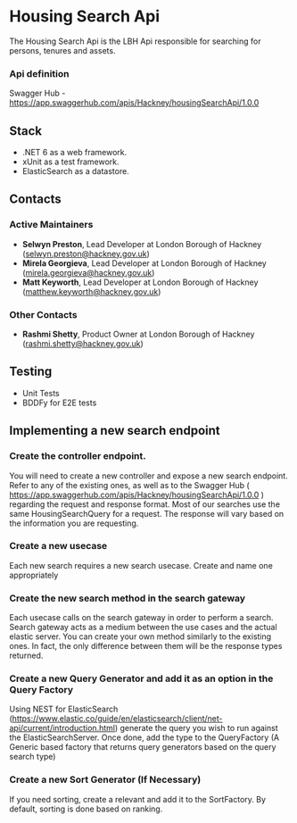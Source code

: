 
# Housing Search Api

The Housing Search Api is the LBH Api responsible for searching for persons, tenures and assets.

### Api definition

Swagger Hub - https://app.swaggerhub.com/apis/Hackney/housingSearchApi/1.0.0

## Stack

- .NET 6 as a web framework.
- xUnit as a test framework.
- ElasticSearch as a datastore.


## Contacts

### Active Maintainers

- **Selwyn Preston**, Lead Developer at London Borough of Hackney (selwyn.preston@hackney.gov.uk)
- **Mirela Georgieva**, Lead Developer at London Borough of Hackney (mirela.georgieva@hackney.gov.uk)
- **Matt Keyworth**, Lead Developer at London Borough of Hackney (matthew.keyworth@hackney.gov.uk)

### Other Contacts

- **Rashmi Shetty**, Product Owner at London Borough of Hackney (rashmi.shetty@hackney.gov.uk)

[docker-download]: https://www.docker.com/products/docker-desktop

## Testing
- Unit Tests
- BDDFy for E2E tests

## Implementing a new search endpoint

### Create the controller endpoint.

You will need to create a new controller and expose a new search endpoint. Refer to any of the existing ones, as well as to the Swagger Hub ( https://app.swaggerhub.com/apis/Hackney/housingSearchApi/1.0.0 ) regarding the request and response format. Most of our searches use the same HousingSearchQuery for a request. The response will vary based on the information you are requesting.


### Create a new usecase
Each new search requires a new search usecase. Create and name one appropriately

### Create the new search method in the search gateway
Each usecase calls on the search gateway in order to perform a search. Search gateway acts as a medium between the use cases and the actual elastic server.  You can create your own method similarly to the existing ones. In fact, the only difference between them will be the response types returned. 

### Create a new Query Generator and add it as an option in the Query Factory 
Using NEST for ElasticSearch (https://www.elastic.co/guide/en/elasticsearch/client/net-api/current/introduction.html) generate the query you wish to run against the ElasticSearchServer. Once done, add the type to the QueryFactory (A Generic based factory that returns query generators based on the query search type)

### Create a new Sort Generator (If Necessary)
If you need sorting, create a relevant and add it to the SortFactory. By default, sorting is done based on ranking.